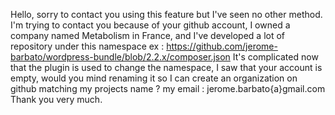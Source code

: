 Hello, sorry to contact you using this feature but I've seen no other method.
I'm trying to contact you because of your github account,
I owned a company named Metabolism in France, and I've developed a lot of repository under this namespace ex : https://github.com/jerome-barbato/wordpress-bundle/blob/2.2.x/composer.json
It's complicated now that the plugin is used to change the namespace, I saw that your account is empty, would you mind renaming it so I can create an organization on github matching my projects name ?
my email : jerome.barbato{a}gmail.com
Thank you very much.
